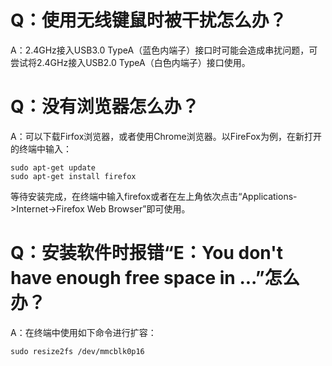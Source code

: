 
# Q：使用无线键鼠时被干扰怎么办？

A：2.4GHz接入USB3.0 TypeA（蓝色内端子）接口时可能会造成串扰问题，可尝试将2.4GHz接入USB2.0 TypeA（白色内端子）接口使用。

# Q：没有浏览器怎么办？

A：可以下载Firfox浏览器，或者使用Chrome浏览器。以FireFox为例，在新打开的终端中输入：

```shell
sudo apt-get update
sudo apt-get install firefox
```

等待安装完成，在终端中输入firefox或者在左上角依次点击“Applications->Internet->Firefox Web Browser”即可使用。

# Q：安装软件时报错“E：You don't have enough free space in ...”怎么办？

A：在终端中使用如下命令进行扩容：

```shell
sudo resize2fs /dev/mmcblk0p16
```
